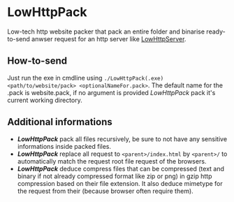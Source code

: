LowHttpPack
===========

Low-tech http website packer that pack an entire folder and binarise ready-to-send anwser request for an http server like [LowHttpServer](https://github.com/lamogui/LowHttpServer).

How-to-send
-----------

Just run the exe in cmdline using ```./LowHttpPack(.exe) <path/to/website/pack> <optionalNameFor.pack>```. The default name for the .pack is website.pack, if no argument is provided *LowHttpPack* pack it's current working directory. 

Additional informations
-----------------------
 * ***LowHttpPack*** pack all files recursively, be sure to not have any sensitive informations inside packed files. 
 * ***LowHttpPack*** replace all request to ```<parent>/index.html``` by ```<parent>/``` to automatically match the request root file request of the browsers.
 * ***LowHttpPack*** deduce compress files that can be compressed (text and binary if not already compressed format like zip or png) in gzip http compression based on their file extension. It also deduce mimetype for the request from their (because browser often require them).
